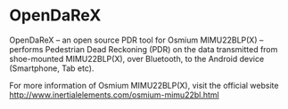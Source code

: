 # OpenDaReX

OpenDaReX – an open source PDR tool for Osmium MIMU22BLP(X) – performs Pedestrian Dead Reckoning (PDR) on the data transmitted from shoe-mounted MIMU22BLP(X), over Bluetooth, to the Android device (Smartphone, Tab etc). 

For more information of Osmium MIMU22BLP(X), visit the official website http://www.inertialelements.com/osmium-mimu22bl.html



